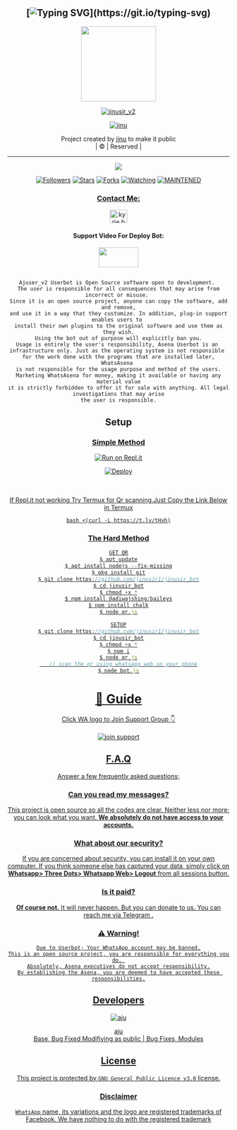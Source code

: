 <div align="center">

## [![Typing SVG](https://readme-typing-svg.herokuapp.com?font=Lemon+milk&color=F70000&lines=Welcome+to+jinu_v2+WA+Bot...;Created+by+jinu....;This+is+a+Bgm+stickerbot...;With+more+features...)](https://git.io/typing-svg)


<div align="center">
  <a href="https://ibb.co/w0Q2QnG"><img src="https://i.ibb.co/88RdR20/Pics-Art-10-01-06-55.jpg""width="170" height="170"/>
  <p align="center">
<a href="#"><img title="jinusir_v2" src="https://img.shields.io/badge/-jinu-red?&style=for-the-badge"></a>
</p>
  </p>
<p align="center">
<a href="https://github.com/jinusir1"><img title="jinu" src="https://img.shields.io/badge/author-jinu001?color=blue&style=for-the-badge&logo=github"></a>

</div>
<p align="center">
Project created by <a href="https://github.com/jinusir1">jinu</a> to make it public
    <br>
       | © |
        Reserved |
    <br> 
</p>

----

  <p align="center">
  <a href="https://github.com/jinusir1/jinusir_bot ">
    <img src="https://img.shields.io/github/repo-size/aju001/Ajuser_v2?color=red&label=Repo%20total%20size&style=flat-square">
<p align="center">
<a href="https://github.com/aju001/followers"><img title="Followers" src="https://img.shields.io/github/followers/aju001?color=grey&style=plastic"></a>
<a href="https://github.com/aju001/Ajuser_v2/stargazers/"><img title="Stars" src="https://img.shields.io/github/stars/aju001/Ajuser?color=grey&style=plastic"></a>
<a href="https://github.com/aju001/Ajuser_v2/network/members"><img title="Forks" src="https://img.shields.io/github/forks/aju001/Ajuser_v2?color=grey&style=plastic"></a>
<a href="https://github.com/aju001/Ajuser_v2/watchers"><img title="Watching" src="https://img.shields.io/github/watchers/aju001/Ajuser_v2?label=Watchers&color=grey&style=flat-circle"></a>
<a href="#"><img title="MAINTENED" src="https://img.shields.io/badge/UNMAINTENED-YES-red.svg"</a>
<h3 align="center">Contact Me:</h3>

</p>
    
<p align="center">

<a href="https://instagram.com/jinu__777?utm_medium=copy_link" target="blank"><img align="center" src="https://cdn.jsdelivr.net/npm/simple-icons@3.0.1/icons/instagram.svg" alt="kyrie.baran" height="30" width="40" /></a>

</p>

<h4 align="center">Support Video For Deploy Bot:</h4>

<p align="center">

<a href="https://jinu.code.blog/" target="blank"><img align="center" src="https://upload.wikimedia.org/wikipedia/commons/thumb/e/e1/Logo_of_YouTube_%282015-2017%29.svg/1200px-Logo_of_YouTube_%282015-2017%29.svg.png" height="45" width="90" /></a>
```
  
Ajuser_v2 Userbot is Open Source software open to development. 
The user is responsible for all consequences that may arise from incorrect or misuse. 
Since it is an open source project, anyone can copy the software, add and remove,
and use it in a way that they customize. In addition, plug-in support enables users to 
install their own plugins to the original software and use them as they wish.
Using the bot out of purpose will explicitly ban you.
Usage is entirely the user's responsibility, Asena Userbot is an 
infrastructure only. Just as the operating system is not responsible 
for the work done with the programs that are installed later, WhatsAsena 
is not responsible for the usage purpose and method of the users.
Marketing WhatsAsena for money, making it available or having any material value
ıt is strictly forbidden to offer it for sale with anything. All legal investigations that may arise
the user is responsible.
```


## Setup
<div align="center">

  ### <u> Simple Method <u>
  
[![Run on Repl.it](https://repl.it/badge/github/quiec/whatsAlfa)](https://replit.com/@aju0011/Ajuserv2-Qr)

[![Deploy](https://www.herokucdn.com/deploy/button.svg)](https://heroku.com/deploy?template=https://github.com/jinusir1/jinusir_bot)
     </div>
<br>
<br >
If Repl.it not working Try Termux for Qr scanning.Just Copy the Link Below in Termux
```
bash <(curl -L https://t.ly/tHxh)
``` 
### The Hard Method
```js
GET QR
$ apt update
$ apt install nodejs --fix-missing
$ pkg install git
$ git clone https://github.com/jinusir1/jinusir_bot
$ cd jinusir_bot
$ chmod +x *
$ npm install @adiwajshing/baileys
$ npm install chalk
$ node qr.js
```
      
```js
SETUP
$ git clone https://github.com/jinusir1/jinusir_bot
$ cd jinusir_bot
$ chmod +x *
$ npm i
$ node qr.js
   // scan the qr using whatsapp web on your phone
$ node bot.js
```
# 📢 Guide
Click WA logo to Join Support Group 👇
    <br>
<br>
<a href="https://chat.whatsapp.com/E5UG3iYJ5d62LrTdZq7pXP"><img title="join support" src="https://img.shields.io/badge/join_support-afnanplk/pinkymwol?color=black&style=for-the-badge&logo=whatsapp"></a>
  <div align="center">

    

## F.A.Q
Answer a few frequently asked questions;
### Can you read my messages?
This project is open source so all the codes are clear. Neither less nor more; you can look what you want. **We absolutely do not have access to your accounts.**

### What about our security?
If you are concerned about security, you can install it on your own computer. If you think someone else has captured your data, simply click on **Whatsapp> Three Dots> Whatsapp Web> Logout** from all sessions button.

### Is it paid?
**Of course not.** It will never happen. But you can donate to us. You can reach me via [Telegram](https://t.me/fusuf) .

### ⚠️ Warning! 
```
Due to Userbot; Your WhatsApp account may be banned.
This is an open source project, you are responsible for everything you do. 
Absolutely, Asena executives do not accept responsibility.
By establishing the Asena, you are deemed to have accepted these responsibilities.
```
  
## Developers
  <div align="center">
    
  [![aju](https://i.ibb.co/VvbtKMq/Pics-Art-10-02-02-56.jpg?size=100)](https://github.com/jinusir1)

[aju](https://github.com/aju001)  
Base, Bug Fixed Modifiying  as   public | Bug Fixes, Modules
  </div>


## License
This project is protected by `GNU General Public Licence v3.0` license.

### Disclaimer
`WhatsApp` name, its variations and the logo are registered trademarks of Facebook. We have nothing to do with the registered trademark
